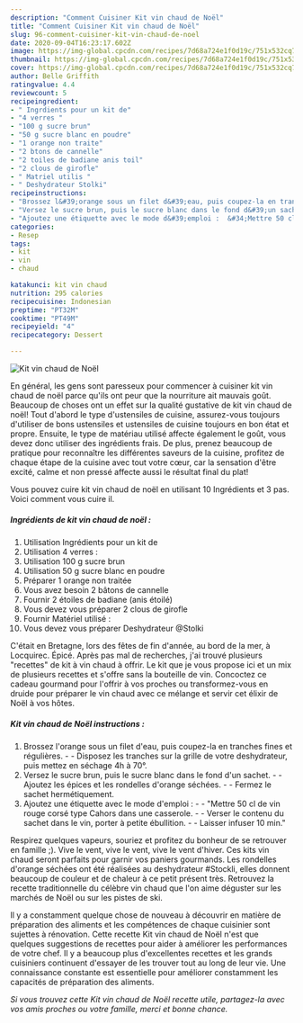 ```yaml
---
description: "Comment Cuisiner Kit vin chaud de Noël"
title: "Comment Cuisiner Kit vin chaud de Noël"
slug: 96-comment-cuisiner-kit-vin-chaud-de-noel
date: 2020-09-04T16:23:17.602Z
image: https://img-global.cpcdn.com/recipes/7d68a724e1f0d19c/751x532cq70/kit-vin-chaud-de-noel-photo-principale-de-la-recette.jpg
thumbnail: https://img-global.cpcdn.com/recipes/7d68a724e1f0d19c/751x532cq70/kit-vin-chaud-de-noel-photo-principale-de-la-recette.jpg
cover: https://img-global.cpcdn.com/recipes/7d68a724e1f0d19c/751x532cq70/kit-vin-chaud-de-noel-photo-principale-de-la-recette.jpg
author: Belle Griffith
ratingvalue: 4.4
reviewcount: 5
recipeingredient:
- " Ingrdients pour un kit de"
- "4 verres "
- "100 g sucre brun"
- "50 g sucre blanc en poudre"
- "1 orange non traite"
- "2 btons de cannelle"
- "2 toiles de badiane anis toil"
- "2 clous de girofle"
- " Matriel utilis "
- " Deshydrateur Stolki"
recipeinstructions:
- "Brossez l&#39;orange sous un filet d&#39;eau, puis coupez-la en tranches fines et régulières.  Disposez les tranches sur la grille de votre deshydrateur, puis mettez en séchage 4h à 70°."
- "Versez le sucre brun, puis le sucre blanc dans le fond d&#39;un sachet.  Ajoutez les épices et les rondelles d&#39;orange séchées.  Fermez le sachet hermétiquement."
- "Ajoutez une étiquette avec le mode d&#39;emploi :  &#34;Mettre 50 cl de vin rouge corsé type Cahors dans une casserole.  Verser le contenu du sachet dans le vin, porter à petite ébullition.  Laisser infuser 10 min.&#34;"
categories:
- Resep
tags:
- kit
- vin
- chaud

katakunci: kit vin chaud 
nutrition: 295 calories
recipecuisine: Indonesian
preptime: "PT32M"
cooktime: "PT49M"
recipeyield: "4"
recipecategory: Dessert

---
```



![Kit vin chaud de Noël](https://img-global.cpcdn.com/recipes/7d68a724e1f0d19c/751x532cq70/kit-vin-chaud-de-noel-photo-principale-de-la-recette.jpg)

En général, les gens sont paresseux pour commencer à cuisiner kit vin chaud de noël parce qu'ils ont peur que la nourriture ait mauvais goût. Beaucoup de choses ont un effet sur la qualité gustative de kit vin chaud de noël! Tout d'abord le type d'ustensiles de cuisine, assurez-vous toujours d'utiliser de bons ustensiles et ustensiles de cuisine toujours en bon état et propre. Ensuite, le type de matériau utilisé affecte également le goût, vous devez donc utiliser des ingrédients frais. De plus, prenez beaucoup de pratique pour reconnaître les différentes saveurs de la cuisine, profitez de chaque étape de la cuisine avec tout votre cœur, car la sensation d'être excité, calme et non pressé affecte aussi le résultat final du plat!

<!--inarticleads1-->

Vous pouvez cuire kit vin chaud de noël en utilisant 10 Ingrédients et 3 pas. Voici comment vous cuire il.

##### Ingrédients de kit vin chaud de noël :

1. Utilisation  Ingrédients pour un kit de
1. Utilisation 4 verres :
1. Utilisation 100 g sucre brun
1. Utilisation 50 g sucre blanc en poudre
1. Préparer 1 orange non traitée
1. Vous avez besoin 2 bâtons de cannelle
1. Fournir 2 étoiles de badiane (anis étoilé)
1. Vous devez vous préparer 2 clous de girofle
1. Fournir  Matériel utilisé :
1. Vous devez vous préparer  Deshydrateur @Stolki


C&#39;était en Bretagne, lors des fêtes de fin d&#39;année, au bord de la mer, à Locquirec. Épicé. Après pas mal de recherches, j&#39;ai trouvé plusieurs &#34;recettes&#34; de kit à vin chaud à offrir. Le kit que je vous propose ici et un mix de plusieurs recettes et s&#39;offre sans la bouteille de vin. Concoctez ce cadeau gourmand pour l&#39;offrir à vos proches ou transformez-vous en druide pour préparer le vin chaud avec ce mélange et servir cet élixir de Noël à vos hôtes. 

<!--inarticleads2-->

##### Kit vin chaud de Noël instructions :

1. Brossez l&#39;orange sous un filet d&#39;eau, puis coupez-la en tranches fines et régulières. -  - Disposez les tranches sur la grille de votre deshydrateur, puis mettez en séchage 4h à 70°.
1. Versez le sucre brun, puis le sucre blanc dans le fond d&#39;un sachet. -  - Ajoutez les épices et les rondelles d&#39;orange séchées. -  - Fermez le sachet hermétiquement.
1. Ajoutez une étiquette avec le mode d&#39;emploi : -  - &#34;Mettre 50 cl de vin rouge corsé type Cahors dans une casserole. -  - Verser le contenu du sachet dans le vin, porter à petite ébullition. -  - Laisser infuser 10 min.&#34;


Respirez quelques vapeurs, souriez et profitez du bonheur de se retrouver en famille ;). Vive le vent, vive le vent, vive le vent d&#39;hiver. Ces kits vin chaud seront parfaits pour garnir vos paniers gourmands. Les rondelles d&#39;orange séchées ont été réalisées au deshydrateur #Stockli, elles donnent beaucoup de couleur et de chaleur à ce petit présent très. Retrouvez la recette traditionnelle du célèbre vin chaud que l&#39;on aime déguster sur les marchés de Noël ou sur les pistes de ski. 

<!--inarticleads1-->

<p>
Il y a constamment quelque chose de nouveau à découvrir en matière de préparation des aliments et les compétences de chaque cuisinier sont sujettes à rénovation. Cette recette Kit vin chaud de Noël n'est que quelques suggestions de recettes pour aider à améliorer les performances de votre chef. Il y a beaucoup plus d'excellentes recettes et les grands cuisiniers continuent d'essayer de les trouver tout au long de leur vie. Une connaissance constante est essentielle pour améliorer constamment les capacités de préparation des aliments.
</p>

<p>
<i>Si vous trouvez cette Kit vin chaud de Noël recette utile, partagez-la avec vos amis proches ou votre famille, merci et bonne chance.</i>
</p>
